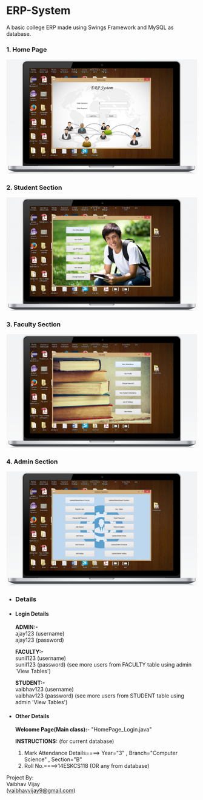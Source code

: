 # ERP-System
A basic college ERP made using Swings Framework and MySQL as database.

### 1. Home Page
![Screenshot](screenshots/screenshot1.png)

### 2. Student Section
![Screenshot](screenshots/screenshot2.png)

### 3. Faculty Section
![Screenshot](screenshots/screenshot3.png)

### 4. Admin Section
![Screenshot](screenshots/screenshot4.png)

* ### Details

* #### Login Details

   **ADMIN:-**  
   ajay123 (username)  
   ajay123 (password)

   **FACULTY:-**  
   sunil123 (username)  
   sunil123 (password)		(see more users from FACULTY table using admin 'View Tables')

   **STUDENT:-**  
   vaibhav123 (username)  
   vaibhav123 (password)		(see more users from STUDENT table using admin 'View Tables')  

* #### Other Details  

   **Welcome Page(Main class):-**      "HomePage_Login.java"  

   **INSTRUCTIONS:**   (for current database)  
  1. Mark Attendance Details====>   Year="3" , Branch="Computer Science" , Section="B"
  2. Roll No.====>14ESKCS118 (OR any from database)  

Project By:  
Vaibhav Vijay  
(vaibhavvijay9@gmail.com)
